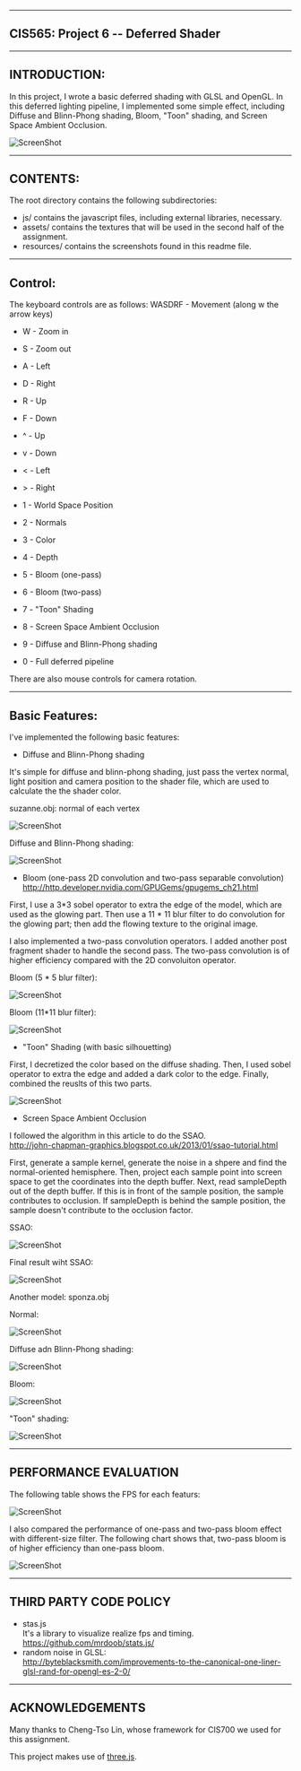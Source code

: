 ------------------------------------------------------------------------------
CIS565: Project 6 -- Deferred Shader
-------------------------------------------------------------------------------

-------------------------------------------------------------------------------
INTRODUCTION:
-------------------------------------------------------------------------------
In this project, I wrote a basic deferred shading with GLSL and OpenGL. In this deferred lighting pipeline, I implemented some simple effect, including 
Diffuse and Blinn-Phong shading, Bloom, "Toon" shading, and Screen Space Ambient Occlusion.

![ScreenShot](https://github.com/liying3/Project6-DeferredShader/blob/master/results/p_bloom1(fps%201).PNG)

-------------------------------------------------------------------------------
CONTENTS:
-------------------------------------------------------------------------------
The root directory contains the following subdirectories:
	
* js/ contains the javascript files, including external libraries, necessary.
* assets/ contains the textures that will be used in the second half of the
  assignment.
* resources/ contains the screenshots found in this readme file.
-------------------------------------------------------------------------------
Control:
-------------------------------------------------------------------------------
The keyboard controls are as follows:
WASDRF - Movement (along w the arrow keys)
* W - Zoom in
* S - Zoom out
* A - Left
* D - Right
* R - Up
* F - Down
* ^ - Up
* v - Down
* < - Left
* \> - Right


* 1 - World Space Position
* 2 - Normals
* 3 - Color
* 4 - Depth
* 5 - Bloom (one-pass)
* 6 - Bloom (two-pass)
* 7 - "Toon" Shading
* 8 - Screen Space Ambient Occlusion
* 9 - Diffuse and Blinn-Phong shading
* 0 - Full deferred pipeline

There are also mouse controls for camera rotation.

-------------------------------------------------------------------------------
Basic Features:
-------------------------------------------------------------------------------
I've implemented the following basic features:
* Diffuse and Blinn-Phong shading

It's simple for diffuse and blinn-phong shading, just pass the vertex normal, light position and camera position to the shader file, which are used to calculate the the shader color.

suzanne.obj: normal of each vertex

![ScreenShot](https://github.com/liying3/Project6-DeferredShader/blob/master/results/s_normal(fps%2060).PNG)

Diffuse and Blinn-Phong shading:

![ScreenShot](https://github.com/liying3/Project6-DeferredShader/blob/master/results/s_diffuse.PNG)

* Bloom (one-pass 2D convolution and two-pass separable convolution)  
http://http.developer.nvidia.com/GPUGems/gpugems_ch21.html

First, I use a 3*3 sobel operator to extra the edge of the model, which are used as the glowing part. Then use a 11 * 11 blur filter to do convolution for the glowing part; then add the flowing texture to the original image.

I also implemented a two-pass convolution operators. I added another post fragment shader to handle the second pass. The two-pass convolution is of higher efficiency compared with the 2D convoluiton operator. 

Bloom (5 * 5 blur filter):

![ScreenShot](https://github.com/liying3/Project6-DeferredShader/blob/master/results/s_bloom(r%3D2).PNG)

Bloom (11*11 blur filter):

![ScreenShot](https://github.com/liying3/Project6-DeferredShader/blob/master/results/s_bloom1.PNG)


* "Toon" Shading (with basic silhouetting)

First, I decretized the color based on the diffuse shading. Then, I used sobel operator to extra the edge and added a dark color to the edge. Finally, combined the reuslts of this two parts.

![ScreenShot](https://github.com/liying3/Project6-DeferredShader/blob/master/results/s_tooon.PNG)

* Screen Space Ambient Occlusion  

I followed the algorithm in this article to do the SSAO.  
http://john-chapman-graphics.blogspot.co.uk/2013/01/ssao-tutorial.html

First, generate a sample kernel, generate the noise in a shpere and find the normal-oriented hemisphere. Then, project each sample point into screen space to get the coordinates into the depth buffer. Next, read sampleDepth out of the depth buffer. If this is in front of the sample position, the sample contributes to occlusion. If sampleDepth is behind the sample position, the sample doesn't contribute to the occlusion factor. 

SSAO:

![ScreenShot](https://github.com/liying3/Project6-DeferredShader/blob/master/results/s_occlusion.PNG)

Final result wiht SSAO:

![ScreenShot](https://github.com/liying3/Project6-DeferredShader/blob/master/results/s_ssao.PNG)


Another model: sponza.obj

Normal:

![ScreenShot](https://github.com/liying3/Project6-DeferredShader/blob/master/results/p_normal(fps%2025).PNG)

Diffuse adn Blinn-Phong shading:

![ScreenShot](https://github.com/liying3/Project6-DeferredShader/blob/master/results/p_blinn.PNG)

Bloom:

![ScreenShot](https://github.com/liying3/Project6-DeferredShader/blob/master/results/p_bloom1(fps%201).PNG)

"Toon" shading:

![ScreenShot](https://github.com/liying3/Project6-DeferredShader/blob/master/results/p_toon(fps%201).PNG)

-------------------------------------------------------------------------------
PERFORMANCE EVALUATION
-------------------------------------------------------------------------------
The following table shows the FPS for each featurs:

![ScreenShot](https://github.com/liying3/Project6-DeferredShader/blob/master/results/p_toon(fps%201).PNG)

I also compared the performance of one-pass and two-pass bloom effect with different-size filter. The following chart shows that, two-pass bloom is of higher efficiency than one-pass bloom.

![ScreenShot](https://github.com/liying3/Project6-DeferredShader/blob/master/results/p_toon(fps%201).PNG)

-------------------------------------------------------------------------------
THIRD PARTY CODE POLICY
-------------------------------------------------------------------------------
* stas.js  
It's a library to visualize realize fps and timing.  
https://github.com/mrdoob/stats.js/
* random noise in GLSL:  
http://byteblacksmith.com/improvements-to-the-canonical-one-liner-glsl-rand-for-opengl-es-2-0/

-------------------------------------------------------------------------------
ACKNOWLEDGEMENTS
---

Many thanks to Cheng-Tso Lin, whose framework for CIS700 we used for this
assignment.

This project makes use of [three.js](http://www.threejs.org).
